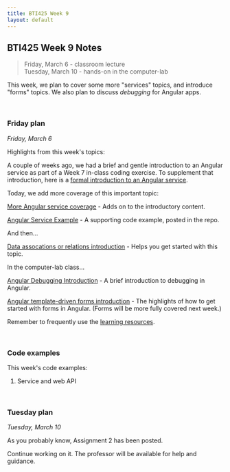 ```yaml
---
title: BTI425 Week 9
layout: default
---
```


## BTI425 Week 9 Notes

> Friday, March 6 - classroom lecture  
> Tuesday, March 10 - hands-on in the computer-lab 

This week, we plan to cover some more "services" topics, and introduce "forms" topics. We also plan to discuss *debugging* for Angular apps. 

<br>

### Friday plan

*Friday, March 6* 

Highlights from this week's topics: 

A couple of weeks ago, we had a brief and gentle introduction to an Angular service as part of a Week 7 in-class coding exercise. To supplement that introduction, here is a [formal introduction to an Angular service](https://bti425.ca/notes/angular-services-intro). 

Today, we add more coverage of this important topic: 

[More Angular service coverage](angular-services-more) - Adds on to the introductory content.

[Angular Service Example](angular-services-example) - A supporting code example, posted in the repo.

And then...

[Data assocations or relations introduction](data-assoc-intro) - Helps you get started with this topic.

In the computer-lab class...

[Angular Debugging Introduction](angular-debug-intro) - A brief introduction to debugging in Angular. 

[Angular template-driven forms introduction](angular-forms-intro) - The highlights of how to get started with forms in Angular. (Forms will be more fully covered next week.) 

Remember to frequently use the [learning resources](/resources).

<br>

### Code examples

This week's code examples:
1. Service and web API

<br>

### Tuesday plan

*Tuesday, March 10* 

As you probably know, Assignment 2 has been posted. 

Continue working on it. The professor will be available for help and guidance. 

<br>
